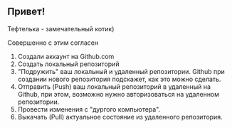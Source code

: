 ## Привет!

Тефтелька - замечательный котик)

Совершенно с этим согласен

1. Создали аккаунт на Github.com
2. Создать локальный репозиторий
3. "Подружить" ваш локальный и удаленный репозитории. Github при создании нового репозитория подскажет, как это можно сделать.
4. Отправить (Push) ваш локальный репозиторий в удаленный на Github, при этом, возможно нужно авторизоваться на удаленном репозитории.
5. Провести изменения с "дургого компьютера".
6. Выкачать (Pull) актуальное состояние из удаленного репозитория.
